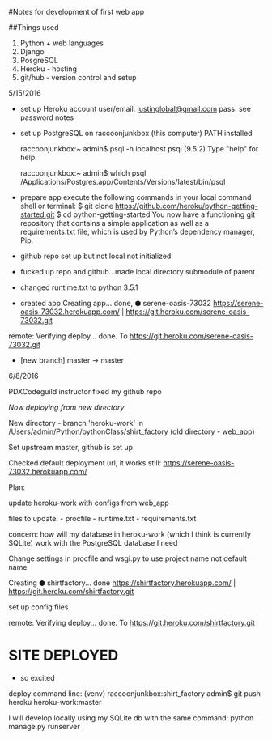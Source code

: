#Notes for development of first web app

##Things used
1. Python + web languages
2. Django
3. PosgreSQL
4. Heroku - hosting
5. git/hub - version control and setup

5/15/2016

- set up Heroku account
  user/email: justinglobal@gmail.com
  pass: see password notes

- set up PostgreSQL on raccoonjunkbox (this computer)
  PATH installed

    raccoonjunkbox:~ admin$ psql -h localhost
    psql (9.5.2)
    Type "help" for help.

    raccoonjunkbox:~ admin$ which psql
    /Applications/Postgres.app/Contents/Versions/latest/bin/psql

- prepare app
  execute the following commands in your local command shell or terminal:
   $ git clone https://github.com/heroku/python-getting-started.git
   $ cd python-getting-started
   You now have a functioning git repository that contains a simple application as well as a requirements.txt file, which is used by Python’s dependency manager, Pip.

- github repo set up but not local not initialized

- fucked up repo and github...made local directory submodule of parent

- changed runtime.txt to python 3.5.1

- created app
Creating app... done, ⬢ serene-oasis-73032
https://serene-oasis-73032.herokuapp.com/ | https://git.heroku.com/serene-oasis-73032.git

remote: Verifying deploy... done.
To https://git.heroku.com/serene-oasis-73032.git
 * [new branch]      master -> master

6/8/2016

PDXCodeguild instructor fixed my github repo

*Now deploying from new directory*

New directory - branch 'heroku-work' in /Users/admin/Python/pythonClass/shirt_factory
(old directory - web_app)

Set upstream master, github is set up

Checked default deployment url, it works still: https://serene-oasis-73032.herokuapp.com/

Plan:

update heroku-work with configs from web_app

  files to update:
    - procfile
    - runtime.txt
    - requirements.txt

concern: how will my database in heroku-work (which I think is currently SQLite) work
  with the PostgreSQL database I need

Change settings in procfile and wsgi.py to use project name not default name

Creating ⬢ shirtfactory... done
https://shirtfactory.herokuapp.com/ | https://git.heroku.com/shirtfactory.git

set up config files

remote: Verifying deploy... done.
To https://git.heroku.com/shirtfactory.git

# SITE DEPLOYED
 - so excited

deploy command line: (venv) raccoonjunkbox:shirt_factory admin$ git push heroku heroku-work:master

I will develop locally using my SQLite db with the same command: python manage.py runserver
